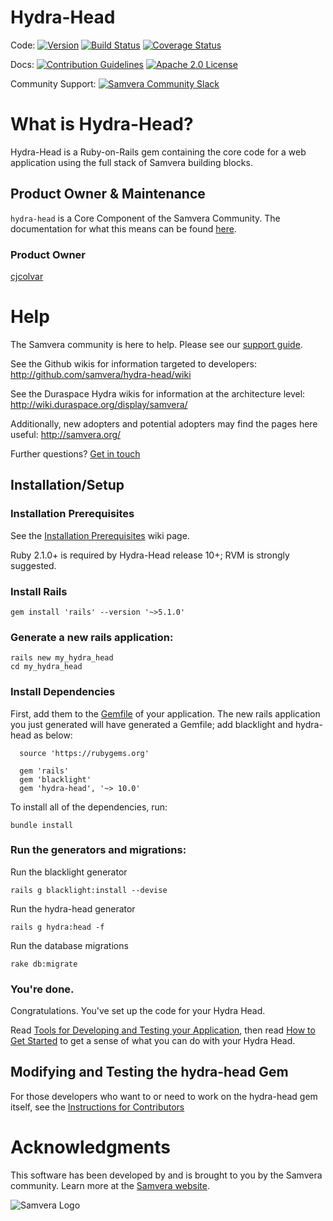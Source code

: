 # Hydra-Head

Code: [![Version](https://badge.fury.io/rb/hydra-head.png)](http://badge.fury.io/rb/hydra-head)
[![Build Status](https://circleci.com/gh/samvera/hydra-head.svg?style=svg)](https://circleci.com/gh/samvera/hydra-head)
[![Coverage Status](https://coveralls.io/repos/github/samvera/hydra-head/badge.svg?branch=main)](https://coveralls.io/github/samvera/hydra-head?branch=main)

Docs: [![Contribution Guidelines](http://img.shields.io/badge/CONTRIBUTING-Guidelines-blue.svg)](./CONTRIBUTING.md)
[![Apache 2.0 License](http://img.shields.io/badge/APACHE2-license-blue.svg)](./LICENSE)

Community Support: [![Samvera Community Slack](https://img.shields.io/badge/samvera-slack-blueviolet)](http://slack.samvera.org/)

# What is Hydra-Head?

Hydra-Head is a Ruby-on-Rails gem containing the core code for a web application using the full stack of Samvera building blocks.

## Product Owner & Maintenance

`hydra-head` is a Core Component of the Samvera Community. The documentation for what this means can be found [here](http://samvera.github.io/core_components.html#requirements-for-a-core-component).

### Product Owner

[cjcolvar](https://github.com/cjcolvar)

# Help

The Samvera community is here to help. Please see our [support guide](./.github/SUPPORT.md).

See the Github wikis for information targeted to developers:
<http://github.com/samvera/hydra-head/wiki>

See the Duraspace Hydra wikis for information at the architecture level:
<http://wiki.duraspace.org/display/samvera/>

Additionally, new adopters and potential adopters may find the pages here useful: <http://samvera.org/>

Further questions? [Get in touch](https://wiki.duraspace.org/pages/viewpage.action?pageId=87460391)

## Installation/Setup

### Installation Prerequisites

See the [Installation Prerequisites](http://github.com/samvera/hydra-head/wiki/Installation-Prerequisites) wiki page.

Ruby 2.1.0+ is required by Hydra-Head release 10+; RVM is strongly suggested.

### Install Rails

    gem install 'rails' --version '~>5.1.0'

### Generate a new rails application:

    rails new my_hydra_head
    cd my_hydra_head

### Install Dependencies

First, add them to the [Gemfile](http://gembundler.com/gemfile.html) of
your application. The new rails application you just generated will have
generated a Gemfile; add blacklight and hydra-head as below:

      source 'https://rubygems.org'

      gem 'rails'
      gem 'blacklight'
      gem 'hydra-head', '~> 10.0'

To install all of the dependencies, run:

    bundle install


### Run the generators and migrations:

Run the blacklight generator

    rails g blacklight:install --devise

Run the hydra-head generator

    rails g hydra:head -f

Run the database migrations

    rake db:migrate

### You're done.

Congratulations. You've set up the code for your Hydra Head.

Read [Tools for Developing and Testing your
Application](http://github.com/samvera/hydra-head/wiki/Tools-for-Developing-and-Testing-your-Application),
then read [How to Get
Started](http://github.com/samvera/hydra-head/wiki/How-to-Get-Started)
to get a sense of what you can do with your Hydra Head.

## Modifying and Testing the hydra-head Gem

For those developers who want to or need to work on the hydra-head gem
itself, see the [Instructions for
Contributors](http://github.com/samvera/hydra-head/wiki/For-Contributors)

# Acknowledgments

This software has been developed by and is brought to you by the Samvera community.  Learn more at the
[Samvera website](http://samvera.org/).

![Samvera Logo](https://wiki.duraspace.org/download/thumbnails/87459292/samvera-fall-font2-200w.png?version=1&modificationDate=1498550535816&api=v2)
